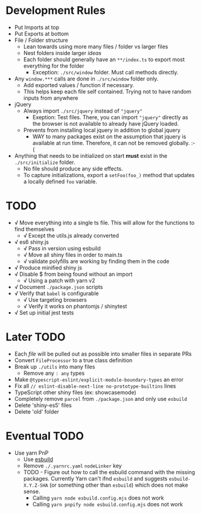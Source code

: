 # Development Rules
* Put Imports at top
* Put Exports at bottom
* File / Folder structure
  * Lean towards using more many files / folder vs larger files
  * Nest folders inside larger _ideas_
  * Each folder should generally have an `**/index.ts` to export most everything for the folder
    * Exception: `./src/window` folder. Must call methods directly.
* Any `window.***` calls are done in `./src/window` folder only.
  * Add exported values / function if necessary.
  * This helps keep each file self contained. Trying not to have random inputs from anywhere
* jQuery
  * Always import `./src/jquery` instead of `"jquery"`
    * Exeption: Test files. There, you can import `"jquery"` directly as the browser is not available to already have jQuery loaded.
  * Prevents from installing local jquery in addition to global jquery
    * WAY to many packages exist on the assumption that jquery is available at run time. Therefore, it can not be removed globally. :-(
* Anything that needs to be initialized on start **must** exist in the `./src/initialize` folder.
  * No file should produce any side effects.
  * To capture initializations, export a `setFoo(foo_)` method that updates a locally defined `foo` variable.


# TODO

* √ Move everything into a single ts file. This will allow for the functions to find themselves
  * √ Except the utils.js already converted
* √ es6 shiny.js
  * √ Pass in version using esbuild
  * √ Move all shiny files in order to main.ts
  * √ validate polyfills are working by finding them in the code
* √ Produce minified shiny js
* √ Disable $ from being found without an import
  * √ Using a patch with yarn v2
* √ Document `./package.json` scripts
* √ Verify that `babel` is configurable
  * √ Use targeting browsers
  * √ Verify it works on phantomjs / shinytest
* √ Set up initial jest tests

# Later TODO

* Each _file_ will be pulled out as possible into smaller files in separate PRs
* Convert `FileProcessor` to a true class definition
* Break up `./utils` into many files
  * Remove any `: any` types
* Make `@typescript-eslint/explicit-module-boundary-types` an error
* Fix all `// eslint-disable-next-line no-prototype-builtins` lines
* TypeScript other shiny files (ex: showcasemode)
* Completely remove `parcel` from `./package.json` and only use `esbuild`
* Delete 'shiny-es5' files
* Delete 'old' folder


# Eventual TODO
* Use yarn PnP
  * Use [esbuild](https://github.com/yarnpkg/berry/tree/master/packages/esbuild-plugin-pnp#yarnpkgesbuild-plugin-pnp)
  * Remove `./.yarnrc.yaml` `nodeLinker` key
  * TODO - Figure out how to call the esbuild command with the missing packages. Currently Yarn can't ifnd `esbuild` and suggests `esbuild-X.Y.Z-SHA` (or something other than `esbuild`) which does not make sense.
    * Calling `yarn node esbuild.config.mjs` does not work
    * Calling `yarn pnpify node esbuild.config.mjs` does not work
